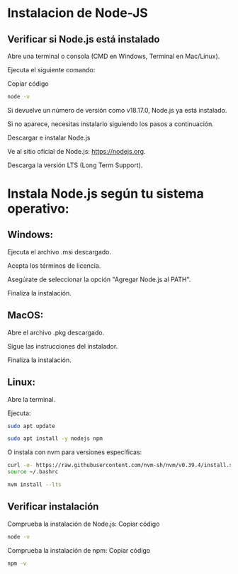 # Instalacion de Node-JS
## Verificar si Node.js está instalado

Abre una terminal o consola (CMD en Windows, Terminal en Mac/Linux).

Ejecuta el siguiente comando:

Copiar código
``` bash
node -v
``` 
Si devuelve un número de versión como v18.17.0, Node.js ya está instalado.

Si no aparece, necesitas instalarlo siguiendo los pasos a continuación.

Descargar e instalar Node.js

Ve al sitio oficial de Node.js: https://nodejs.org.

Descarga la versión LTS (Long Term Support).

# Instala Node.js según tu sistema operativo:

## Windows:

Ejecuta el archivo .msi descargado.

Acepta los términos de licencia.

Asegúrate de seleccionar la opción "Agregar Node.js al PATH".

Finaliza la instalación.

## MacOS:
Abre el archivo .pkg descargado.

Sigue las instrucciones del instalador.

Finaliza la instalación.

## Linux:

Abre la terminal.

Ejecuta:
``` bash
sudo apt update

sudo apt install -y nodejs npm
```
O instala con nvm para versiones específicas:
``` bash
curl -o- https://raw.githubusercontent.com/nvm-sh/nvm/v0.39.4/install.sh | bash
source ~/.bashrc

nvm install --lts
```
## Verificar instalación

Comprueba la instalación de Node.js:
Copiar código
``` bash
node -v
```
Comprueba la instalación de npm:
Copiar código
``` bash
npm -v
```
